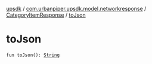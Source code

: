 [upsdk](../../index.md) / [com.urbanpiper.upsdk.model.networkresponse](../index.md) / [CategoryItemResponse](index.md) / [toJson](./to-json.md)

# toJson

`fun toJson(): `[`String`](https://kotlinlang.org/api/latest/jvm/stdlib/kotlin/-string/index.html)